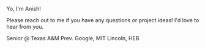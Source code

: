 Yo, I'm Anish!

Please reach out to me if you have any questions or project ideas! I'd love to hear from you.


Senior @ Texas A&M
Prev. Google, MIT Lincoln, HEB

